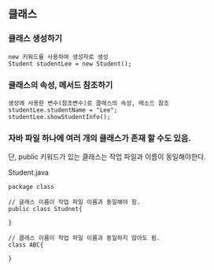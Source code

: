 ## 클래스 

### 클래스 생성하기
```
new 키워드를 사용하여 생성자로 생성
Student studentLee = new Student();
```
### 클래스의 속성, 메서드 참조하기
```
생성에 사용한 변수(참조변수)로 클래스의 속성, 메소드 참조
studentLee.studentName = "Lee";
studentLee.showStudentInfo();
```

### 자바 파일 하나에 여러 개의 클래스가 존재 할 수도 있음.
 단, public 키워드가 있는 클래스는 작업 파일과 이름이 동일해야한다.

Student.java
```
package class

// 글래스 이름이 작업 파일 이름과 동일해야 함.
public class Studnet{

}

// 클래스 이름이 작업 파일 이름과 동일하지 않아도 됨.
class ABC{

}
```
